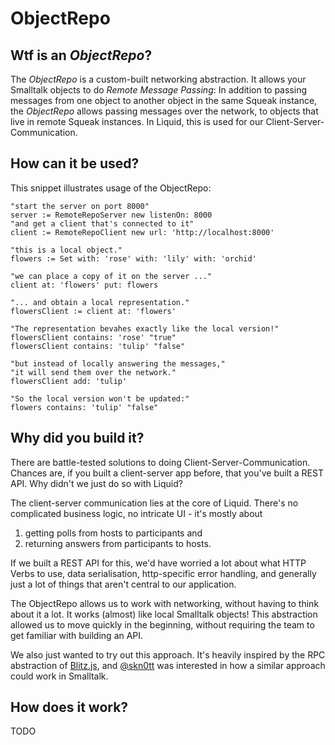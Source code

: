 # ObjectRepo

## Wtf is an _ObjectRepo_?

The _ObjectRepo_ is a custom-built networking abstraction.
It allows your Smalltalk objects to do _Remote Message Passing_: In addition to passing messages from one object to another object in the same Squeak instance, the _ObjectRepo_ allows passing messages over the network, to objects that live in remote Squeak instances.
In Liquid, this is used for our Client-Server-Communication.

## How can it be used?

This snippet illustrates usage of the ObjectRepo:

```smalltalk
"start the server on port 8000"
server := RemoteRepoServer new listenOn: 8000
"and get a client that's connected to it"
client := RemoteRepoClient new url: 'http://localhost:8000'

"this is a local object."
flowers := Set with: 'rose' with: 'lily' with: 'orchid'

"we can place a copy of it on the server ..."
client at: 'flowers' put: flowers

"... and obtain a local representation."
flowersClient := client at: 'flowers'

"The representation bevahes exactly like the local version!"
flowersClient contains: 'rose' "true"
flowersClient contains: 'tulip' "false"

"but instead of locally answering the messages,"
"it will send them over the network."
flowersClient add: 'tulip'

"So the local version won't be updated:"
flowers contains: 'tulip' "false"
```

## Why did you build it?

There are battle-tested solutions to doing Client-Server-Communication. Chances are, if you built a client-server app before, that you've built a REST API. Why didn't we just do so with Liquid?

The client-server communication lies at the core of Liquid. There's no complicated business logic, no intricate UI - it's mostly about

1. getting polls from hosts to participants and
2. returning answers from participants to hosts.

If we built a REST API for this, we'd have worried a lot about what HTTP Verbs to use, data serialisation, http-specific error handling, and generally just a lot of things that aren't central to our application.

The ObjectRepo allows us to work with networking, without having to think about it a lot. It works (almost) like local Smalltalk objects!
This abstraction allowed us to move quickly in the beginning, without requiring the team to get familiar with building an API.

We also just wanted to try out this approach. It's heavily inspired by the RPC abstraction of [Blitz.js](https://blitzjs.com/docs/query-resolvers), and [@skn0tt](https://github.com/Skn0tt) was interested in how a similar approach could work in Smalltalk.

## How does it work?

TODO
